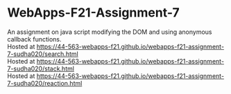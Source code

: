# WebApps-F21-Assignment-7
An assignment on java script modifying the DOM and using anonymous callback functions. <br>
Hosted at https://44-563-webapps-f21.github.io/webapps-f21-assignment-7-sudha020/search.html <br>
Hosted at https://44-563-webapps-f21.github.io/webapps-f21-assignment-7-sudha020/stack.html <br>
Hosted at https://44-563-webapps-f21.github.io/webapps-f21-assignment-7-sudha020/reaction.html

